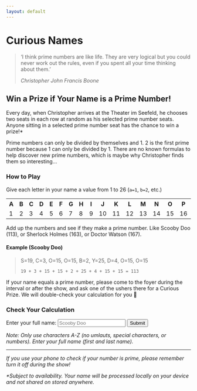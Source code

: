 ```yaml
---
layout: default
---
```


# Curious Names

> ‘I think prime numbers are like life. They are very logical but you could never work out the rules, even if you spent all your time thinking about them.’
> 
> _Christopher John Francis Boone_

## Win a Prize if Your Name is a Prime Number!

Every day, when Christopher arrives at the Theater im Seefeld, he chooses two seats in each row at random as his selected prime number seats. Anyone sitting in a selected prime number seat has the chance to win a prize!*

Prime numbers can only be divided by themselves and 1. 2 is the first prime number because 1 can only be divided by 1. There are no known formulas to help discover new prime numbers, which is maybe why Christopher finds them so interesting…

### How to Play

Give each letter in your name a value from 1 to 26 (`a=1`, `b=2`, etc.)

<table>
    <tr>
        <th>A</th>
        <th>B</th>
        <th>C</th>
        <th>D</th>
        <th>E</th>
        <th>F</th>
        <th>G</th>
        <th>H</th>
        <th>I</th>
        <th>J</th>
        <th>K</th>
        <th>L</th>
        <th>M</th>
        <th>N</th>
        <th>O</th>
        <th>P</th>
        <th>Q</th>
        <th>R</th>
        <th>S</th>
        <th>T</th>
        <th>U</th>
        <th>V</th>
        <th>W</th>
        <th>X</th>
        <th>Y</th>
        <th>Z</th>
    </tr>
    <tr>
        <td>1</td>
        <td>2</td>
        <td>3</td>
        <td>4</td>
        <td>5</td>
        <td>6</td>
        <td>7</td>
        <td>8</td>
        <td>9</td>
        <td>10</td>
        <td>11</td>
        <td>12</td>
        <td>13</td>
        <td>14</td>
        <td>15</td>
        <td>16</td>
        <td>17</td>
        <td>18</td>
        <td>19</td>
        <td>20</td>
        <td>21</td>
        <td>22</td>
        <td>23</td>
        <td>24</td>
        <td>25</td>
        <td>26</td>
    </tr>
</table>

Add up the numbers and see if they make a prime number. Like Scooby Doo (113), or Sherlock Holmes (163), or Doctor Watson (167).

#### Example (Scooby Doo)

> S=19, C=3, O=15, O=15, B=2, Y=25, D=4, O=15, O=15
>
> `19 + 3 + 15 + 15 + 2 + 25 + 4 + 15 + 15 = 113`

If your name equals a prime number, please come to the foyer during the interval or after the show, and ask one of the ushers there for a Curious Prize. We will double-check your calculation for you 🙂

### Check Your Calculation

<form onsubmit="handleSubmit(event)">
    <label for="name">Enter your full name:</label>
    <input type="text" id="name" name="name" placeholder="Scooby Doo">
    <button type="submit">Submit</button>
    <p></p>
</form>

_Note: Only use characters A-Z (no umlauts, special characters, or numbers). Enter your full name (first and last name)._

* * *

_If you use your phone to check if your number is prime, please remember turn it off during the show!_

_*Subject to availability. Your name will be processed locally on your device and not shared on stored anywhere._